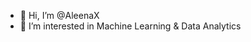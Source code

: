 - 👋 Hi, I’m @AleenaX
- 👀 I’m interested in Machine Learning & Data Analytics

<!---
AleenaX/AleenaX is a ✨ special ✨ repository because its `README.md` (this file) appears on your GitHub profile.
You can click the Preview link to take a look at your changes.
--->
